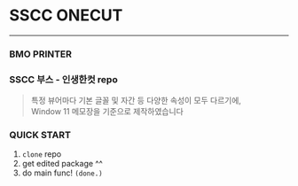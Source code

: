 # SSCC ONECUT
---
### BMO PRINTER
### SSCC 부스 - 인생한컷 repo
> 특정 뷰어마다 기본 글꼴 및 자간 등 다양한 속성이 모두 다르기에,  
> Window 11 메모장을 기준으로 제작하였습니다



### QUICK START
1. `clone` repo
2. get edited package ^^
3. do main func!   `(done.)`
